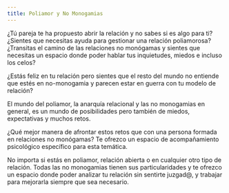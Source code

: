 ```yaml
---
title: Poliamor y No Monogamias
---
```


¿Tú pareja te ha propuesto abrir la relación y no sabes si es algo para ti? ¿Sientes que necesitas ayuda para gestionar una relación poliamorosa? ¿Transitas el camino de las relaciones no monógamas y sientes que necesitas un espacio donde poder hablar tus inquietudes, miedos e incluso los celos?

¿Estás feliz en tu relación pero sientes que el resto del mundo no entiende que estés en no-monogamia y parecen estar en guerra con tu modelo de relación?

El mundo del poliamor, la anarquía relacional y las no monogamias en general, es un mundo de posibilidades pero también de miedos, expectativas y muchos retos.

¿Qué mejor manera de afrontar estos retos que con una persona formada en relaciones no monógamas? Te ofrezco un espacio de acompañamiento psicológico específico para esta temática.

No importa si estás en poliamor, relación abierta o en cualquier otro tipo de relación. Todas las no monogamias tienen sus particularidades y te ofrezco un espacio donde poder analizar tu relación sin sentirte juzgad@, y trabajar para mejorarla siempre que sea necesario.

